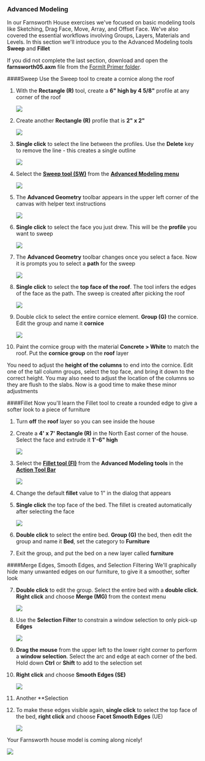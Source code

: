 ### Advanced Modeling
In our Farnsworth House exercises we've focused on basic modeling tools like Sketching, Drag Face, Move, Array, and Offset Face. We've also covered the essential workflows involving Groups, Layers, Materials and Levels. In this section we'll introduce you to the Advanced Modeling tools **Sweep** and **Fillet**

If you did not complete the last section, download and open the **farnsworth05.axm** file from the [FormIt Primer folder](https://autodesk.app.box.com/s/thavswirrbflit27rbqzl26ljj7fu1uv/1/9025446442).

####Sweep
Use the Sweep tool to create a cornice along the roof

1. With the **Rectangle (R)** tool, create a **6" high by 4 5/8"** profile at any corner of the roof

    ![](./images/a7297208-cefe-42e7-95ca-1e8ea122ac38.png)

2. Create another **Rectangle (R)** profile that is **2" x 2"** 

    ![](./images/5e1ad684-a3db-4c30-882c-6fdd9a1b9f54.png)

3. **Single click** to select the line between the profiles. Use the **Delete** key to remove the line - this creates a single outline 

    ![](./images/5e1ad684-a3db-4c30-882c-6fdd9a1b9f54_2.png)

4. Select the [**Sweep tool (SW)**](../tool-library/cover-sweep-loft.md) from the [**Advanced Modeling menu**](../formit-introduction/tool-bars.md)

    ![](./images/8a17017b-b824-48ac-ba24-064a24e7a6ad.png)

5. The **Advanced Geometry** toolbar appears in the upper left corner of the canvas with helper text instructions

    ![](./images/e8badff2-acd9-4393-af5f-adae2424ad47.png)

6. **Single click** to select the face you just drew. This will be the **profile** you want to sweep

    ![](./images/5e1ad684-a3db-4c30-882c-6fdd9a1b9f54_3.png)

7. The **Advanced Geometry** toolbar changes once you select a face. Now it is prompts you to select a **path** for the sweep

    ![](./images/df9fc338-15c0-4953-9ec1-c977117efc4d.png)

6. **Single click** to select the **top face of the roof**. The tool infers the edges of the face as the path. The sweep is created after picking the roof 

    ![](./images/5e1ad684-a3db-4c30-882c-6fdd9a1b9f54_4.png)

7. Double click to select the entire cornice element. **Group (G)** the cornice. Edit the group and name it **cornice**

    ![](./images/5e1ad684-a3db-4c30-882c-6fdd9a1b9f54_5.png)

8. Paint the cornice group with the material **Concrete &gt; White** to match the roof. Put the **cornice group** on the **roof** layer

You need to adjust the **height of the columns** to end into the cornice. Edit one of the tall column groups, select the top face, and bring it down to the correct height. You may also need to adjust the location of the columns so they are flush to the slabs. Now is a good time to make these minor adjustments

####Fillet
Now you'll learn the Fillet tool to create a rounded edge to give a softer look to a piece of furniture

1. Turn **off** the **roof** layer so you can see inside the house

2. Create a **4' x 7'** **Rectangle (R)** in the North East corner of the house. Select the face and extrude it **1'-6" high** 

    ![](./images/UpperTerraceSketch_20.png)

2. Select the [**Fillet tool (FI)**](../tool-library/cover-sweep-loft.md) from the **Advanced Modeling tools** in the [**Action Tool Bar**](../formit-introduction/tool-bars.md)

    ![](./images/f7e388e3-4ad0-4fef-a701-0d3176adc2c5.png)

3. Change the default **fillet** value to 1" in the dialog that appears

4. **Single click** the top face of the bed. The fillet is created automatically after selecting the face

    ![](./images/UpperTerraceSketch_21.png)
    
5. **Double click** to select the entire bed. **Group (G)** the bed, then edit the group and name it **Bed**, set the category to **Furniture** 

6. Exit the group, and put the bed on a new layer called **furniture** 

####Merge Edges, Smooth Edges, and Selection Filtering
We'll graphically hide many unwanted edges on our furniture, to give it a smoother, softer look

7. **Double click** to edit the group. Select the entire bed with a **double click**. **Right click** and choose **Merge (MG)** from the context menu

    ![](./images/UpperTerraceSketch_215.png)
    
6. Use the **Selection Filter** to constrain a window selection to only pick-up **Edges**

    ![](./images/25b2428d-bc93-4ae4-9b8a-d8f3749ddb43.png)

7. **Drag the mouse** from the upper left to the lower right corner to perform a **window selection**. Select the arc and edge at each corner of the bed. Hold down **Ctrl** or **Shift** to add to the selection set

8. **Right click** and choose **Smooth Edges (SE)**

    ![](./images/UpperTerraceSketch_218.png)
    
7. Another **Selection
    
7. To make these edges visible again, **single click** to select the top face of the bed, **right click** and choose **Facet Smooth Edges** (UE)

    ![](./images/UpperTerraceSketch_217.png)

Your Farnsworth house model is coming along nicely!

![](./images/UpperTerraceSketch_22.png)
